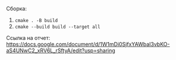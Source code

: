 Сборка:
1. `cmake . -B build`
2. `cmake --build build --target all`

Ссылка на отчет: https://docs.google.com/document/d/1W1mDi0SjfxYAWbaI3vbKO-aS4UNwC2_xRV6L_rSftyA/edit?usp=sharing